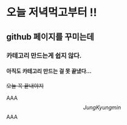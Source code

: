 # 오늘 저녁먹고부터 !!

## github 페이지를 꾸미는데

### 카테고리 만드는게 쉽지 않다.

#### 아직도 카테고리 만드는 걸 못 끝냈다...

~~오늘 꼭 끝내야지~~

AAA$$JungKyungmin$$AAA
